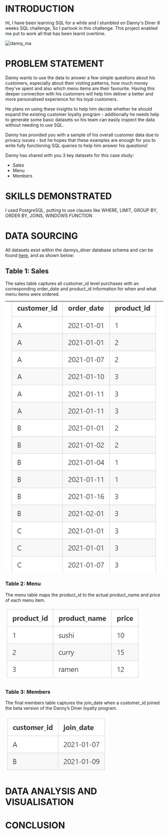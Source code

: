 # INTRODUCTION
Hi, I have been learning SQL for a while and I stumbled on Danny's Diner 8 weeks SQL challenge, So I partook in this challenge. This project enabled me put to work all that has been learnt overtime. 

![danny_ma](https://user-images.githubusercontent.com/124166777/234722807-6bb3cd42-0af0-4bc1-a36a-ed8f7784689f.png)


# PROBLEM STATEMENT
Danny wants to use the data to answer a few simple questions about his customers, especially about their visiting patterns, how much money they’ve spent and also which menu items are their favourite. Having this deeper connection with his customers will help him deliver a better and more personalised experience for his loyal customers.

He plans on using these insights to help him decide whether he should expand the existing customer loyalty program - additionally he needs help to generate some basic datasets so his team can easily inspect the data without needing to use SQL.

Danny has provided you with a sample of his overall customer data due to privacy issues - but he hopes that these examples are enough for you to write fully functioning SQL queries to help him answer his questions!

Danny has shared with you 3 key datasets for this case study:
- Sales
- Menu
- Members 

# SKILLS DEMONSTRATED
I used PostgreSQL, putting to use clauses like WHERE, LIMIT, GROUP BY, ORDER BY, JOINS, WINDOWS FUNCTION 

# DATA SOURCING
 All datasets exist within the dannys_diner database schema and can be found [here](https://8weeksqlchallenge.com/case-study-1/), and as shown below:



 
## Table 1: Sales
 
 The sales table captures all customer_id level purchases with an corresponding order_date and product_id information for when and what menu items were ordered. 
 
![](2.png)
 
 ### Table 2: Menu

The menu table maps the product_id to the actual product_name and price of each menu item.

![](3.png)

### Table 3: Members

The final members table captures the join_date when a customer_id joined the beta version of the Danny’s Diner loyalty program.

![](4.PNG)
 

 








			
# DATA ANALYSIS AND VISUALISATION
# CONCLUSION
